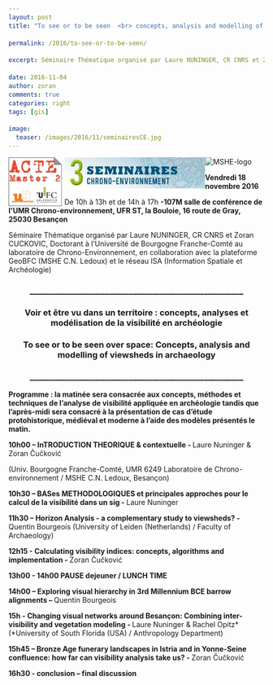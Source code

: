 ```yaml
---
layout: post
title: "To see or to be seen  <br> concepts, analysis and modelling of viewsheds in archaeology"

permalink: /2016/to-see-or-to-be-seen/

excerpt: Séminaire Thématique organisé par Laure NUNINGER, CR CNRS et Zoran CUCKOVIC, Doctorant à l’Université de Bourgogne Franche-Comté au laboratoire de Chrono-Environnement, en collaboration  avec la plateforme GeoBFC (MSHE C.N. Ledoux) et le réseau ISA (Information Spatiale et Archéologie)

date: 2016-11-04
author: zoran
comments: true
categories: right
tags: [gis]

image:
  teaser: /images/2016/11/seminairesCE.jpg
---
```


<div class="container1">

<img class="wp-image-506 alignnone" style="float: left; margin-right: 5px;" src="/images/2016/11/LogoACTE.jpg" alt="logo ACTE" width="105" height="96" />

<img class=" wp-image-507 alignnone" style="float: left;" src="/images/2016/11/seminairesCE.jpg" alt="seminaires CE" width="277" height="61" />
<div class="container2"><img class="alignnone" src="http://www.msh-reseau.fr/sites/default/files/styles/logomsh/public/msh/mshe_logo_transp_0.jpg?itok=lIbhpRtI" alt="MSHE-logo" width="128" height="128" /></div>
</div>


<strong>Vendredi 18 novembre 2016</strong>

De 10h à 13h et de 14h à 17h <strong>-107M salle de conférence de l'UMR Chrono-environnement, UFR ST, la Bouloie, 16 route de Gray, 25030 Besançon</strong>

Séminaire Thématique organisé par Laure NUNINGER, CR CNRS et Zoran CUCKOVIC, Doctorant à l’Université de Bourgogne Franche-Comté au laboratoire de Chrono-Environnement, en collaboration  avec la plateforme GeoBFC (MSHE C.N. Ledoux) et le réseau ISA (Information Spatiale et Archéologie)
<h3 style="text-align: center;"><strong>______________________________________________________</strong></h3>
<h3 style="text-align: center;"><strong>Voir et être vu dans un territoire :
concepts, analyses et modélisation de la visibilité en archéologie</strong></h3>
<h3 style="text-align: center;"><strong>To see or to be seen over space:
Concepts, analysis and modelling of viewsheds in archaeology</strong></h3>
<h3 style="text-align: center;"><strong>______________________________________________________</strong></h3>
<strong>Programme : la matinée sera consacrée aux concepts, méthodes et techniques de l’analyse de visibilité appliquée en archéologie tandis que l’après-midi sera consacré à la présentation de cas d’étude protohistorique, médiéval et moderne à l’aide des modèles présentés le matin.</strong>

<strong> </strong>

<strong>10h00 –</strong><strong> InTRODUCTION THEORIQUE &amp; contextuelle  - </strong>Laure  Nuninger &amp; Zoran Čučković

(Univ. Bourgogne Franche-Comté, UMR 6249 Laboratoire de Chrono-environnement / MSHE C.N. Ledoux, Besançon)

<strong>10h30 –</strong><strong> BASes METHODOLOGIQUES et principales approches pour le calcul de la visibilité dans un sig - </strong>Laure  Nuninger

<strong>11h30 – </strong><strong>Horizon Analysis - a complementary study to viewsheds? - </strong>Quentin  Bourgeois (University of Leiden (Netherlands) / Faculty of Archaeology)

<strong>12h15  - </strong><strong>Calculating visibility indices: concepts, algorithms and implementation</strong><strong> - </strong>Zoran  Čučković

<strong>13h00  - 14h00</strong><strong> PAUSE dejeuner / LUNCH TIME</strong>

<strong>14h00 – </strong><strong>Exploring visual hierarchy in 3rd Millennium BCE barrow alignments – </strong>Quentin  Bourgeois

<strong>15h  - </strong><strong> Changing visual networks around Besançon: Combining inter-visibility and vegetation modeling - </strong>Laure  Nuninger &amp; Rachel Opitz* (*University of South Florida (USA) / Anthropology Department)

<strong>15h45 – </strong><strong>Bronze Age funerary landscapes in Istria and in Yonne-Seine confluence: how far can visibility analysis take us?</strong><strong> - </strong>Zoran  Čučković

<strong>16h30  - </strong><strong>conclusion – final discussion</strong>

